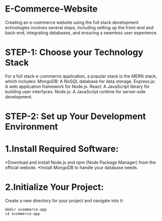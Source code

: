 # E-Commerce-Website
Creating an e-commerce website using the full stack development echnologies involves several steps, including setting up the front-end and back-end, integrating databases, and ensuring a seamless user experience.
# STEP-1: Choose your Technology Stack
For a full stack e-commerce application, a popular stack is the MERN stack, which includes:
MongoDB: A NoSQL database for data storage.
Express.js: A web application framework for Node.js.
React: A JavaScript library for building user interfaces.
Node.js: A JavaScript runtime for server-side development.

# STEP-2: Set up Your Development Environment
# 1.Install Required Software:
*Download and install Node.js and npm (Node Package Manager) from the official website.
*Install MongoDB to handle your database needs.
# 2.Initialize Your Project:
Create a new directory for your project and navigate into it:
```
mkdir ecommerce-app
cd ecommerce-app
```




